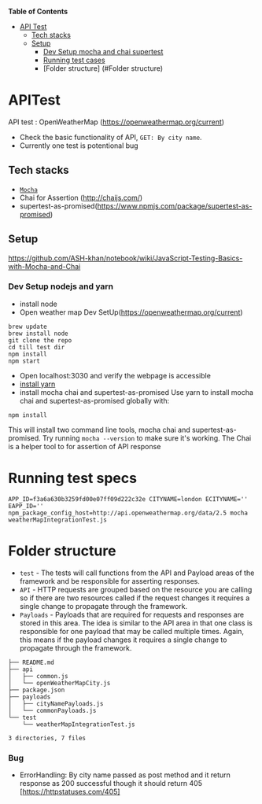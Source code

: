 <!-- START doctoc generated TOC please keep comment here to allow auto update -->
<!-- DON'T EDIT THIS SECTION, INSTEAD RE-RUN doctoc TO UPDATE -->
**Table of Contents**

- [API Test](#APITest)
  - [Tech stacks](#tech-stacks)
  - [Setup](#setup)
    - [Dev Setup mocha and chai supertest](#dev-setup-mocha-and-chai-and-supertest)
    - [Running test cases](#running-test-cases)
    - [Folder structure] (#Folder structure)
<!-- END doctoc generated TOC please keep comment here to allow auto update -->

# APITest

API test : OpenWeatherMap (https://openweathermap.org/current)
- Check the basic functionality of API, `GET: By city name`.
- Currently one test is potentional bug 

## Tech stacks

- [`Mocha`](https://mochajs.org/)
- Chai for Assertion (http://chaijs.com/)
- supertest-as-promised(https://www.npmjs.com/package/supertest-as-promised)

## Setup

https://github.com/ASH-khan/notebook/wiki/JavaScript-Testing-Basics-with-Mocha-and-Chai

### Dev Setup nodejs and yarn
* install node
* Open weather map Dev SetUp(https://openweathermap.org/current)
```
brew update
brew install node
git clone the repo
cd till test dir
npm install
npm start
```
* Open localhost:3030 and verify the webpage is accessible
* [install yarn](https://yarnpkg.com/lang/en/docs/install/)
* install mocha chai and supertest-as-promised
Use yarn to install mocha chai and supertest-as-promised globally with:
```
npm install

```
This will install two command line tools, mocha chai and supertest-as-promised. Try running `mocha --version` to make sure it's working.
The Chai is a helper tool to for assertion of API response

# Running test specs

```
APP_ID=f3a6a630b3259fd00e07ff09d222c32e CITYNAME=london ECITYNAME='' EAPP_ID='' npm_package_config_host=http://api.openweathermap.org/data/2.5 mocha weatherMapIntegrationTest.js

```


# Folder structure

- `test` -  The tests will call functions from the API and Payload areas of the framework and be responsible for asserting responses.
- `API` -  HTTP requests are grouped based on the resource you are calling so if there are two resources called if the request changes it requires a single change to propagate through the framework.
- `Payloads` - Payloads that are required for requests and responses are stored in this area. The idea is similar to the API area in that one class is responsible for one payload that may be called multiple times. Again, this means if the payload changes it requires a single change to propagate through the framework.


````
├── README.md
├── api
│   ├── common.js
│   └── openWeatherMapCity.js
├── package.json
├── payloads
│   ├── cityNamePayloads.js
│   └── commonPayloads.js
└── test
    └── weatherMapIntegrationTest.js

3 directories, 7 files

````


### Bug 
- ErrorHandling: By city name passed as post method and it return response as 200 successful though it should return 405 [https://httpstatuses.com/405]
